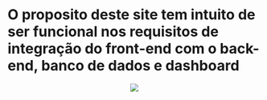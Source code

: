 <h1>O proposito deste site tem intuito de ser funcional nos requisitos de integração do front-end com o back-end, banco de dados e dashboard</h1>

<p align="center">
  <img src="http://img.shields.io/static/v1?label=STATUS&message=EM%20DESENVOLVIMENTO&color=GREEN&style=for-the-badge"/>
</p>



